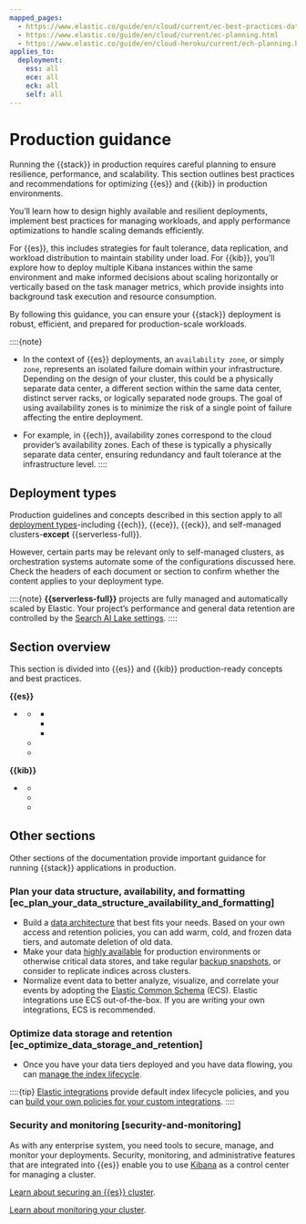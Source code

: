 ```yaml
---
mapped_pages:
  - https://www.elastic.co/guide/en/cloud/current/ec-best-practices-data.html
  - https://www.elastic.co/guide/en/cloud/current/ec-planning.html
  - https://www.elastic.co/guide/en/cloud-heroku/current/ech-planning.html
applies_to:
  deployment:
    ess: all
    ece: all
    eck: all
    self: all
---
```


# Production guidance

Running the {{stack}} in production requires careful planning to ensure resilience, performance, and scalability. This section outlines best practices and recommendations for optimizing {{es}} and {{kib}} in production environments.

You’ll learn how to design highly available and resilient deployments, implement best practices for managing workloads, and apply performance optimizations to handle scaling demands efficiently.

For {{es}}, this includes strategies for fault tolerance, data replication, and workload distribution to maintain stability under load. For {{kib}}, you’ll explore how to deploy multiple Kibana instances within the same environment and make informed decisions about scaling horizontally or vertically based on the task manager metrics, which provide insights into background task execution and resource consumption.

By following this guidance, you can ensure your {{stack}} deployment is robust, efficient, and prepared for production-scale workloads.

::::{note}
* In the context of {{es}} deployments, an `availability zone`, or simply `zone`, represents an isolated failure domain within your infrastructure. Depending on the design of your cluster, this could be a physically separate data center, a different section within the same data center, distinct server racks, or logically separated node groups. The goal of using availability zones is to minimize the risk of a single point of failure affecting the entire deployment.

* For example, in {{ech}}, availability zones correspond to the cloud provider’s availability zones. Each of these is typically a physically separate data center, ensuring redundancy and fault tolerance at the infrastructure level.
::::

## Deployment types

Production guidelines and concepts described in this section apply to all [deployment types](/deploy-manage/deploy.md#choosing-your-deployment-type)-including {{ech}}, {{ece}}, {{eck}}, and self-managed clusters-**except** {{serverless-full}}.

However, certain parts may be relevant only to self-managed clusters, as orchestration systems automate some of the configurations discussed here. Check the headers of each document or section to confirm whether the content applies to your deployment type.

::::{note}
**{{serverless-full}}** projects are fully managed and automatically scaled by Elastic. Your project’s performance and general data retention are controlled by the [Search AI Lake settings](/deploy-manage/deploy/elastic-cloud/project-settings.md#elasticsearch-manage-project-search-ai-lake-settings).
::::

## Section overview

This section is divided into {{es}} and {{kib}} production-ready concepts and best practices.

**{{es}}**

* [](./production-guidance/getting-ready-for-production-elasticsearch.md)
  * [](./production-guidance/availability-and-resilience.md)
    * [](./production-guidance/availability-and-resilience/resilience-in-small-clusters.md)
    * [](./production-guidance/availability-and-resilience/resilience-in-larger-clusters.md)
    * [](./production-guidance/availability-and-resilience/resilience-in-ech.md)
  * [](./production-guidance/scaling-considerations.md)
  * [](./production-guidance/optimize-performance.md)

**{{kib}}**

  * [](./production-guidance/kibana-in-production-environments.md)
    * [](./production-guidance/kibana-task-manager-scaling-considerations.md)
    * [](./production-guidance/kibana-alerting-production-considerations.md)
    * [](./production-guidance/kibana-reporting-production-considerations.md)

## Other sections

Other sections of the documentation provide important guidance for running {{stack}} applications in production.

### Plan your data structure, availability, and formatting [ec_plan_your_data_structure_availability_and_formatting]

* Build a [data architecture](/manage-data/lifecycle/data-tiers.md) that best fits your needs. Based on your own access and retention policies, you can add warm, cold, and frozen data tiers, and automate deletion of old data.
* Make your data [highly available](/deploy-manage/tools.md) for production environments or otherwise critical data stores, and take regular [backup snapshots](./tools/snapshot-and-restore.md), or consider [](./tools/cross-cluster-replication.md) to replicate indices across clusters.
* Normalize event data to better analyze, visualize, and correlate your events by adopting the [Elastic Common Schema](asciidocalypse://docs/ecs/docs/reference/ecs-getting-started.md) (ECS). Elastic integrations use ECS out-of-the-box. If you are writing your own integrations, ECS is recommended.

### Optimize data storage and retention [ec_optimize_data_storage_and_retention]

* Once you have your data tiers deployed and you have data flowing, you can [manage the index lifecycle](/manage-data/lifecycle/index-lifecycle-management.md).

::::{tip}
[Elastic integrations](https://www.elastic.co/integrations) provide default index lifecycle policies, and you can [build your own policies for your custom integrations](/manage-data/lifecycle/index-lifecycle-management/tutorial-automate-rollover.md).
::::

### Security and monitoring [security-and-monitoring] 

As with any enterprise system, you need tools to secure, manage, and monitor your deployments. Security, monitoring, and administrative features that are integrated into {{es}} enable you to use [Kibana](/get-started/the-stack.md) as a control center for managing a cluster.

[Learn about securing an {{es}} cluster](./security.md).

[Learn about monitoring your cluster](./monitor.md).
